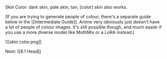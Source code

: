 
Skin Color:
dark skin, pale skin, tan, \[color\] skin also works. 

(If you are trying to generate people of colour, there's a separate guide below in the [[Intermediate Guide]]. Anime very obviously just doesn't have a lot of people of colour images. It's still possible though, and much easier if you use a more diverse model like MothMix or a LoRA instead.)

![[skin color.png]]

Next: [[8.1 Head]]
